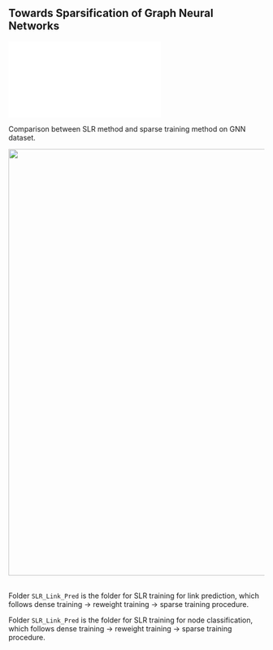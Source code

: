 ## Towards Sparsification of Graph Neural Networks
<embed src="/imgs/sparsity.pdf" type="application/pdf">

Comparison between SLR method and sparse training method on GNN dataset. 
<p align="center">
  <img src="imgs/resnet18_TC.png" width="840">
  <br />
  <br />
  </p>
 
Folder `SLR_Link_Pred` is the folder for SLR training for link prediction, which follows dense training -> reweight training -> sparse training procedure. 


Folder `SLR_Link_Pred` is the folder for SLR training for node classification, which follows dense training -> reweight training -> sparse training procedure. 
